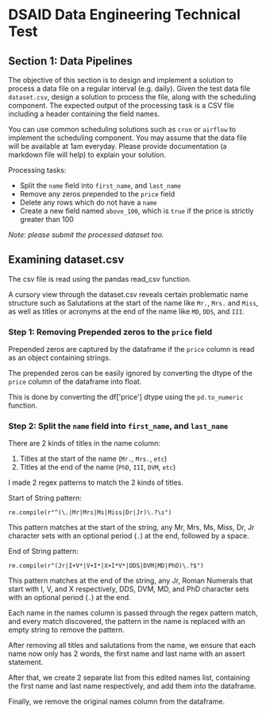 # DSAID Data Engineering Technical Test

## Section 1: Data Pipelines
The objective of this section is to design and implement a solution to process a data file on a regular interval (e.g. daily). Given the test data file `dataset.csv`, design a solution to process the file, along with the scheduling component. The expected output of the processing task is a CSV file including a header containing the field names.

You can use common scheduling solutions such as `cron` or `airflow` to implement the scheduling component. You may assume that the data file will be available at 1am everyday. Please provide documentation (a markdown file will help) to explain your solution.

Processing tasks:
- Split the `name` field into `first_name`, and `last_name`
- Remove any zeros prepended to the `price` field
- Delete any rows which do not have a `name`
- Create a new field named `above_100`, which is `true` if the price is strictly greater than 100

*Note: please submit the processed dataset too.*


## Examining dataset.csv

The csv file is read using the pandas read_csv function.

A cursory view through the dataset.csv reveals certain problematic name structure such as Salutations at the start of the name like `Mr.`, `Mrs.` and `Miss`, as well as titles or acronyms at the end of the name like `MD`, `DDS`, and `III`.

### Step 1: Removing Prepended zeros to the `price` field

Prepended zeros are captured by the dataframe if the `price` column is read as an object containing strings.

The prepended zeros can be easily ignored by converting the dtype of the `price` column of the dataframe into float. 

This is done by converting the df['price'] dtype using the `pd.to_numeric` function.


### Step 2: Split the `name` field into `first_name`, and `last_name`
There are 2 kinds of titles in the name column:
1. Titles at the start of the name (`Mr.`, `Mrs.`, `etc`)
2. Titles at the end of the name (`PhD`, `III`, `DVM`, `etc`)

I made 2 regex patterns to match the 2 kinds of titles.

Start of String pattern: 

`re.compile(r"^(\.|Mr|Mrs|Ms|Miss|Dr|Jr)\.?\s")`

This pattern matches at the start of the string, any Mr, Mrs, Ms, Miss, Dr, Jr character sets with an optional period (`.`) at the end, followed by a space.


End of String pattern: 

`re.compile(r"(Jr|I+V*|V+I*|X+I*V*|DDS|DVM|MD|PhD)\.?$")`

This pattern matches at the end of the string, any Jr, Roman Numerals that start with I, V, and X respectively, DDS, DVM, MD, and PhD character sets with an optional period (`.`) at the end.

Each name in the names column is passed through the regex pattern match, and every match discovered, the pattern in the name is replaced with an empty string to remove the pattern.

After removing all titles and salutations from the name, we ensure that each name now only has 2 words, the first name and last name with an assert statement. 

After that, we create 2 separate list from this edited names list, containing the first name and last name respectively, and add them into the dataframe. 

Finally, we remove the original names column from the dataframe.



